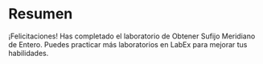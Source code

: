 # Resumen

¡Felicitaciones! Has completado el laboratorio de Obtener Sufijo Meridiano de Entero. Puedes practicar más laboratorios en LabEx para mejorar tus habilidades.
